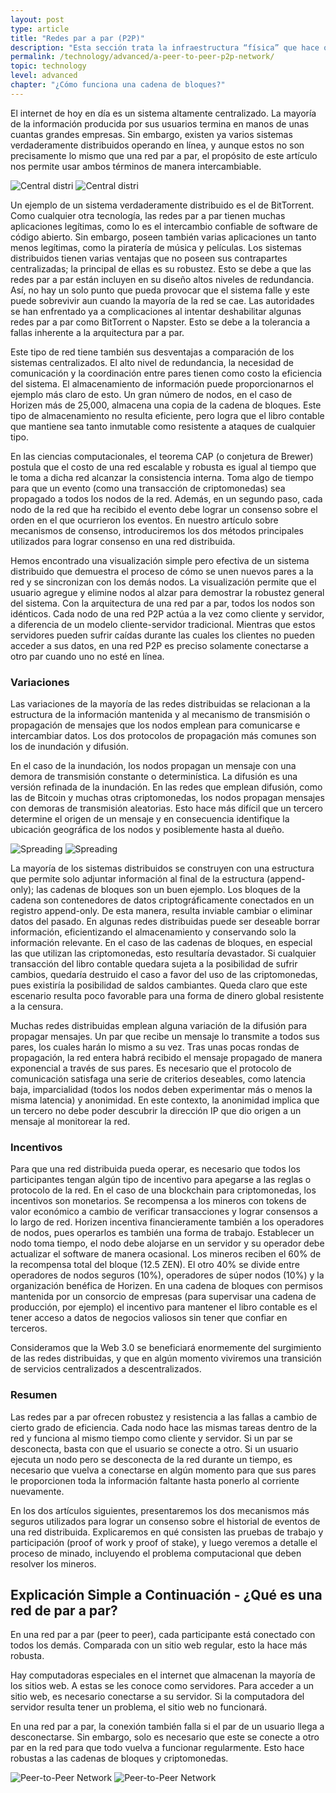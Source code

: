 ```yaml
---
layout: post
type: article
title: "Redes par a par (P2P)"
description: "Esta sección trata la infraestructura “física” que hace operar a la cadena; la red par a par."
permalink: /technology/advanced/a-peer-to-peer-p2p-network/
topic: technology
level: advanced
chapter: "¿Cómo funciona una cadena de bloques?"
---
```


El internet de hoy en día es un sistema altamente centralizado. La mayoría de la información producida por sus usuarios termina en manos de unas cuantas grandes empresas. Sin embargo, existen ya varios sistemas verdaderamente distribuidos operando en línea, y aunque estos no son precisamente lo mismo que una red par a par, el propósito de este artículo nos permite usar ambos términos de manera intercambiable.

![Central distri]({{site.baseurl}}/assets/post_files/technology/advanced/2.4-p2p/ES_central-distri_D.jpg)
![Central distri]({{site.baseurl}}/assets/post_files/technology/advanced/2.4-p2p/ES_central-distri_M.jpg)

Un ejemplo de un sistema verdaderamente distribuido es el de BitTorrent. Como cualquier otra tecnología, las redes par a par tienen muchas aplicaciones legítimas, como lo es el intercambio confiable de software de código abierto. Sin embargo, poseen también varias aplicaciones un tanto menos legítimas, como la piratería de música y películas. Los sistemas distribuidos tienen varias ventajas que no poseen sus contrapartes centralizadas; la principal de ellas es su robustez. Esto se debe a que las redes par a par están incluyen en su diseño altos niveles de redundancia. Así, no hay un solo punto que pueda provocar que el sistema falle y este puede sobrevivir aun cuando la mayoría de la red se cae. Las autoridades se han enfrentado ya a complicaciones al intentar deshabilitar algunas redes par a par como BitTorrent o Napster. Esto se debe a la tolerancia a fallas inherente a la arquitectura par a par.

Este tipo de red tiene también sus desventajas a comparación de los sistemas centralizados. El alto nivel de redundancia, la necesidad de comunicación y la coordinación entre pares tienen como costo la eficiencia del sistema. El almacenamiento de información puede proporcionarnos el ejemplo más claro de esto. Un gran número de nodos, en el caso de Horizen más de 25,000, almacena una copia de la cadena de bloques. Este tipo de almacenamiento no resulta eficiente, pero logra que el libro contable que mantiene sea tanto inmutable como resistente a ataques de cualquier tipo.

En las ciencias computacionales, el teorema CAP (o conjetura de Brewer) postula que el costo de una red escalable y robusta es igual al tiempo que le toma a dicha red alcanzar la consistencia interna. Toma algo de tiempo para que un evento (como una transacción de criptomonedas) sea propagado a todos los nodos de la red. Además, en un segundo paso, cada nodo de la red que ha recibido el evento debe lograr un consenso sobre el orden en el que ocurrieron los eventos. En nuestro artículo sobre mecanismos de consenso, introduciremos los dos métodos principales utilizados para lograr consenso en una red distribuida.

Hemos encontrado una visualización simple pero efectiva de un sistema distribuido que demuestra el proceso de cómo se unen nuevos pares a la red y se sincronizan con los demás nodos. La visualización permite que el usuario agregue y elimine nodos al alzar para demostrar la robustez general del sistema. Con la arquitectura de una red par a par, todos los nodos son idénticos. Cada nodo de una red P2P actúa a la vez como cliente y servidor, a diferencia de un modelo cliente-servidor tradicional. Mientras que estos servidores pueden sufrir caídas durante las cuales los clientes no pueden acceder a sus datos, en una red P2P es preciso solamente conectarse a otro par cuando uno no esté en línea.

### Variaciones

Las variaciones de la mayoría de las redes distribuidas se relacionan a la estructura de la información mantenida y al mecanismo de transmisión o propagación de mensajes que los nodos emplean para comunicarse e intercambiar datos. Los dos protocolos de propagación más comunes son los de inundación y difusión.

En el caso de la inundación, los nodos propagan un mensaje con una demora de transmisión constante o determinística. La difusión es una versión refinada de la inundación. En las redes que emplean difusión, como las de Bitcoin y muchas otras criptomonedas, los nodos propagan mensajes con demoras de transmisión aleatorias. Esto hace más difícil que un tercero determine el origen de un mensaje y en consecuencia identifique la ubicación geográfica de los nodos y posiblemente hasta al dueño.

![Spreading]({{site.baseurl}}/assets/post_files/technology/advanced/2.4-p2p/ES_spreading_D.jpg)
![Spreading]({{site.baseurl}}/assets/post_files/technology/advanced/2.4-p2p/ES_spreading_M.jpg)

La mayoría de los sistemas distribuidos se construyen con una estructura que permite solo adjuntar información al final de la estructura (append-only); las cadenas de bloques son un buen ejemplo. Los bloques de la cadena son contenedores de datos criptográficamente conectados en un registro append-only. De esta manera, resulta inviable cambiar o eliminar datos del pasado. En algunas redes distribuidas puede ser deseable borrar información, eficientizando el almacenamiento y conservando solo la información relevante. En el caso de las cadenas de bloques, en especial las que utilizan las criptomonedas, esto resultaría devastador. Si cualquier transacción del libro contable quedara sujeta a la posibilidad de sufrir cambios, quedaría destruido el caso a favor del uso de las criptomonedas, pues existiría la posibilidad de saldos cambiantes. Queda claro que este escenario resulta poco favorable para una forma de dinero global resistente a la censura.

Muchas redes distribuidas emplean alguna variación de la difusión para propagar mensajes. Un par que recibe un mensaje lo transmite a todos sus pares, los cuales harán lo mismo a su vez. Tras unas pocas rondas de propagación, la red entera habrá recibido el mensaje propagado de manera exponencial a través de sus pares. Es necesario que el protocolo de comunicación satisfaga una serie de criterios deseables, como latencia baja, imparcialidad (todos los nodos deben experimentar más o menos la misma latencia) y anonimidad. En este contexto, la anonimidad implica que un tercero no debe poder descubrir la dirección IP que dio origen a un mensaje al monitorear la red.

### Incentivos

Para que una red distribuida pueda operar, es necesario que todos los participantes tengan algún tipo de incentivo para apegarse a las reglas o protocolo de la red. En el caso de una blockchain para criptomonedas, los incentivos son monetarios. Se recompensa a los mineros con tokens de valor económico a cambio de verificar transacciones y lograr consensos a lo largo de red. Horizen incentiva financieramente también a los operadores de nodos, pues operarlos es también una forma de trabajo. Establecer un nodo toma tiempo, el nodo debe alojarse en un servidor y su operador debe actualizar el software de manera ocasional. Los mineros reciben el 60% de la recompensa total del bloque (12.5 ZEN). El otro 40% se divide entre operadores de nodos seguros (10%), operadores de súper nodos (10%) y la organización benéfica de Horizen. En una cadena de bloques con permisos mantenida por un consorcio de empresas (para supervisar una cadena de producción, por ejemplo) el incentivo para mantener el libro contable es el tener acceso a datos de negocios valiosos sin tener que confiar en terceros.

Consideramos que la Web 3.0 se beneficiará enormemente del surgimiento de las redes distribuidas, y que en algún momento viviremos una transición de servicios centralizados a descentralizados.

### Resumen

Las redes par a par ofrecen robustez y resistencia a las fallas a cambio de cierto grado de eficiencia. Cada nodo hace las mismas tareas dentro de la red y funciona al mismo tiempo como cliente y servidor. Si un par se desconecta, basta con que el usuario se conecte a otro. Si un usuario ejecuta un nodo pero se desconecta de la red durante un tiempo, es necesario que vuelva a conectarse en algún momento para que sus pares le proporcionen toda la información faltante hasta ponerlo al corriente nuevamente.

En los dos artículos siguientes, presentaremos los dos mecanismos más seguros utilizados para lograr un consenso sobre el historial de eventos de una red distribuida. Explicaremos en qué consisten las pruebas de trabajo y participación (proof of work y proof of stake), y luego veremos a detalle el proceso de minado, incluyendo el problema computacional que deben resolver los mineros.

## Explicación Simple a Continuación - ¿Qué es una red de par a par?

En una red par a par (peer to peer), cada participante está conectado con todos los demás. Comparada con un sitio web regular, esto la hace más robusta.

Hay computadoras especiales en el internet que almacenan la mayoría de los sitios web. A estas se les conoce como servidores. Para acceder a un sitio web, es necesario conectarse a su servidor. Si la computadora del servidor resulta tener un problema, el sitio web no funcionará.

En una red par a par, la conexión también falla si el par de un usuario llega a desconectarse. Sin embargo, solo es necesario que este se conecte a otro par en la red para que todo vuelva a funcionar regularmente. Esto hace robustas a las cadenas de bloques y criptomonedas.

![Peer-to-Peer Network]({{site.baseurl}}/assets/post_files/eli5/what-is-a-peer-to-peer-network/peer-to-peer-network_D.jpg)
![Peer-to-Peer Network]({{site.baseurl}}/assets/post_files/eli5/what-is-a-peer-to-peer-network/peer-to-peer-network_M.jpg)
